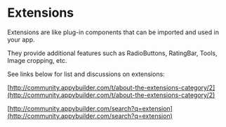 # Extensions

Extensions are like plug-in components that can be imported and used in your app. 

They provide additional features such as RadioButtons, RatingBar, Tools, Image cropping, etc.

See links below for list and discussions on extensions:

[http://community.appybuilder.com/t/about-the-extensions-category/2](http://community.appybuilder.com/t/about-the-extensions-category/2)

[http://community.appybuilder.com/search?q=extension](http://community.appybuilder.com/search?q=extension)

